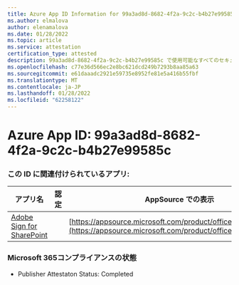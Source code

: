 ```yaml
---
title: Azure App ID Information for 99a3ad8d-8682-4f2a-9c2c-b4b27e99585c
ms.author: elmalova
author: elenamalova
ms.date: 01/28/2022
ms.topic: article
ms.service: attestation
certification_type: attested
description: 99a3ad8d-8682-4f2a-9c2c-b4b27e99585c で使用可能なすべてのセキュリティおよびコンプライアンス情報。
ms.openlocfilehash: c77e36d566ec2e8bc621dcd249b7293b8aa85a63
ms.sourcegitcommit: e61daaadc2921e59735e8952fe81e5a416b55fbf
ms.translationtype: MT
ms.contentlocale: ja-JP
ms.lasthandoff: 01/28/2022
ms.locfileid: "62258122"
---
```

# <a name="azure-app-id-99a3ad8d-8682-4f2a-9c2c-b4b27e99585c"></a>Azure App ID: 99a3ad8d-8682-4f2a-9c2c-b4b27e99585c


### <a name="apps-associated-with-this-id"></a>この ID に関連付けられているアプリ:
| **アプリ名** | **認定** | **AppSource での表示** |
|--------------|---------------|-----------------------|
| [Adobe Sign for SharePoint](https://docs.microsoft.com/microsoft-365-app-certification/forward/WA104381012) |  | [https://appsource.microsoft.com/product/office/WA104381012](https://appsource.microsoft.com/product/office/WA104381012) |

### <a name="microsoft-365-app-compliance-status"></a>Microsoft 365コンプライアンスの状態
- Publisher Attestaton Status: Completed
